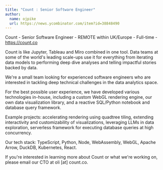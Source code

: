 ```yaml
---
title: "Count : Senior Software Engineer"
author:
  name: ojpike
  url: https://news.ycombinator.com/item?id=38848490
---
```

Count - Senior Software Engineer - REMOTE within UK&#x2F;Europe - Full-time - <a href="https:&#x2F;&#x2F;count.co" rel="nofollow">https:&#x2F;&#x2F;count.co</a>

Count is like Jupyter, Tableau and Miro combined in one tool. Data teams at some of the world&#x27;s leading scale-ups use it for everything from iterating data models to performing deep dive analyses and telling impactful stories backed by data.

We&#x27;re a small team looking for experienced software engineers who are interested in tackling deep technical challenges in the data analytics space.

For the best possible user experience, we have developed various technologies in-house, including a custom WebGL rendering engine, our own data visualization library, and a reactive SQL&#x2F;Python notebook and database query framework.

Example projects: accelerating rendering using quadtree tiling, extending interactivity and customizability of visualizations, leveraging LLMs in data exploration, serverless framework for executing database queries at high concurrency.

Our tech stack: TypeScript, Python, Node, WebAssembly, WebGL, Apache Arrow, DuckDB, Kubernetes, React.

If you&#x27;re interested in learning more about Count or what we&#x27;re working on, please email our CTO at oli [at] count.co.
